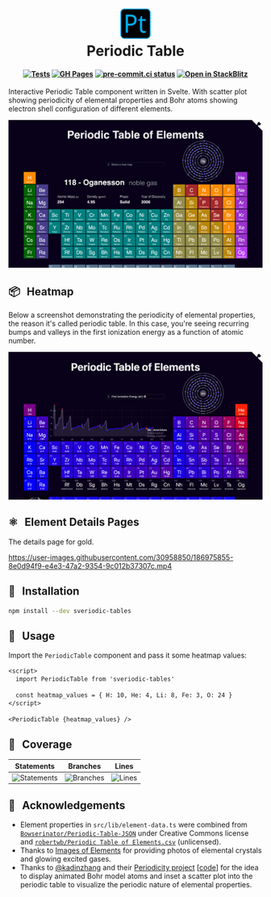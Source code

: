 <h1 align="center">
  <img src="static/favicon.svg" alt="Logo" height="60">
  <br>
  Periodic Table
</h1>

<h4 align="center">

[![Tests](https://github.com/janosh/sveriodic-table/actions/workflows/test.yml/badge.svg)](https://github.com/janosh/sveriodic-table/actions/workflows/test.yml)
[![GH Pages](https://github.com/janosh/sveriodic-table/actions/workflows/gh-pages.yml/badge.svg)](https://github.com/janosh/sveriodic-table/actions/workflows/gh-pages.yml)
[![pre-commit.ci status](https://results.pre-commit.ci/badge/github/janosh/sveriodic-table/main.svg?badge_token=nUqJfPCFS4uyMwcFSDIfdQ)](https://results.pre-commit.ci/latest/github/janosh/sveriodic-table/main?badge_token=nUqJfPCFS4uyMwcFSDIfdQ)
[![Open in StackBlitz](https://img.shields.io/badge/Open%20in-StackBlitz-darkblue?logo=stackblitz)](https://stackblitz.com/github/janosh/sveriodic-table)

</h4>

Interactive Periodic Table component written in Svelte. With scatter plot showing periodicity of elemental properties and Bohr atoms showing electron shell configuration of different elements.

![Screenshot of periodic table](static/2022-08-08-screenshot.png)

## 📦 &thinsp; Heatmap

Below a screenshot demonstrating the periodicity of elemental properties, the reason it's called periodic table. In this case, you're seeing recurring bumps and valleys in the first ionization energy as a function of atomic number.

![Screenshot of periodic table heatmap](static/2022-08-08-screenshot-heatmap.png)

## ⚛️ &thinsp; Element Details Pages

The details page for gold.

<https://user-images.githubusercontent.com/30958850/186975855-8e0d94f9-e4e3-47a2-9354-9c012b37307c.mp4>

## 🔨 &thinsp; Installation

```sh
npm install --dev sveriodic-tables
```

## 📙 &thinsp; Usage

Import the `PeriodicTable` component and pass it some heatmap values:

```svelte
<script>
  import PeriodicTable from 'sveriodic-tables'

  const heatmap_values = { H: 10, He: 4, Li: 8, Fe: 3, O: 24 }
</script>

<PeriodicTable {heatmap_values} />
```

## 🧪 &thinsp; Coverage

| Statements                                                                                 | Branches                                                                          | Lines                                                                            |
| ------------------------------------------------------------------------------------------ | --------------------------------------------------------------------------------- | -------------------------------------------------------------------------------- |
| ![Statements](https://img.shields.io/badge/statements-99.84%25-brightgreen.svg?style=flat) | ![Branches](https://img.shields.io/badge/branches-82.92%25-yellow.svg?style=flat) | ![Lines](https://img.shields.io/badge/lines-99.84%25-brightgreen.svg?style=flat) |

## 🙏 &thinsp; Acknowledgements

- Element properties in `src/lib/element-data.ts` were combined from [`Bowserinator/Periodic-Table-JSON`](https://github.com/Bowserinator/Periodic-Table-JSON/blob/master/PeriodicTableJSON.json) under Creative Commons license and [`robertwb/Periodic Table of Elements.csv`](https://gist.github.com/robertwb/22aa4dbfb6bcecd94f2176caa912b952) (unlicensed).
- Thanks to [Images of Elements](https://images-of-elements.com) for providing photos of elemental crystals and glowing excited gases.
- Thanks to [@kadinzhang](https://github.com/kadinzhang) and their [Periodicity project](https://ptable.netlify.app) [[code](https://github.com/kadinzhang/Periodicity)] for the idea to display animated Bohr model atoms and inset a scatter plot into the periodic table to visualize the periodic nature of elemental properties.
